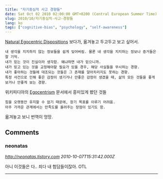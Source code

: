 ```yaml
---
title: "자기중심적 사고 경향들"
date: Sat Oct 02 2010 02:00:00 GMT+0200 (Central European Summer Time)
slug: 2010/10/자기중심적-사고-경향들
lang: ko
tags: ["cognitive-bias", "psychology", "self-awareness"]
---
```


[Natural Egocentric Dispositions](http://www.criticalthinking.org/articles/natural-egocentric.cfm) 보다가, 옮겨놓고 두고두고 보고 싶어서.

	내 생각을 지지하지 않는 정보들을 쉽게 잊어버림. 물론 내 생각을 지지하는 정보나 증거들은 잘 기억.
	내가 믿는 것이 진실이라 생각함. 왜냐하면 내가 믿으니까.
	내가 믿고 있는 것을 교정해야할 필요가 있을 경우, 해당 사실들을 무시하는 경향.
	내가 좋아하는 것들에 대조되는 것들은 그 존재를 알아차리지도 못하는 경향.
	특정 사건으로 인해 좋은 감정이 생기거나 안좋은 감정이 생겼을 때, 삶의 모든 것들을 좋게 보거나 안좋게 보는 경향.

위키피디아의 [Egocentrism](http://en.wikipedia.org/wiki/Egocentrism) 문서에서 흥미있게 봤던 것들

	힘을 오랫동안 유지할 수 없기 때문에, 장기 목표를 이루기 어려움.
	아주 가까운 관계에서는 만족도를 올려주는 장점이 있기도 함.

옮겨놓고 보니 번역이 엉망.

## Comments

### neonatas
*http://neonatas.tistory.com*
*2010-10-07T15:31:42.000Z*

아니 이것들은 다.. 죄다 내 험담들이잖아. OTL

---
